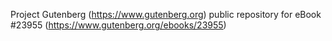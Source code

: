 Project Gutenberg (https://www.gutenberg.org) public repository for eBook #23955 (https://www.gutenberg.org/ebooks/23955)

